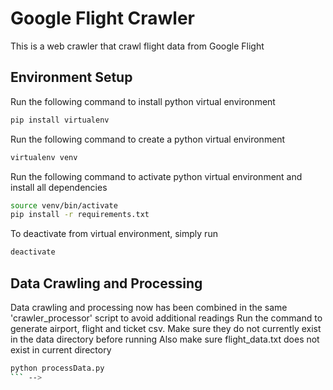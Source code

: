 # Google Flight Crawler
This is a web crawler that crawl flight data from Google Flight

## Environment Setup
Run the following command to install python virtual environment
```sh
pip install virtualenv
```

Run the following command to create a python virtual environment
```sh
virtualenv venv
```

Run the following command to activate python virtual environment and install all dependencies
```sh
source venv/bin/activate
pip install -r requirements.txt
```

To deactivate from virtual environment, simply run
```sh
deactivate
```

<!-- ## Data Crawling
Run the command
```sh
python crawl.py
```
## Data processing
Run the command to generate airport, flight and ticket csv. Make sure they do not currently exist in the data directory before running
Also make sure flight_data.txt does not exist in current directory
```sh
python processData.py
``` -->

## Data Crawling and Processing
Data crawling and processing now has been combined in the same 'crawler_processor' script to avoid additional readings
Run the command to generate airport, flight and ticket csv. Make sure they do not currently exist in the data directory before running
Also make sure flight_data.txt does not exist in current directory
```sh
python processData.py
``` -->